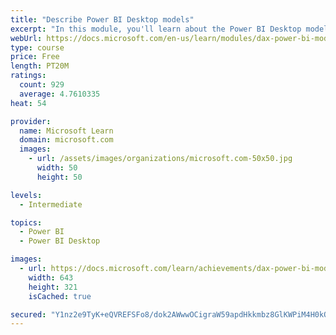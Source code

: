 ```yaml
---
title: "Describe Power BI Desktop models"
excerpt: "In this module, you'll learn about the Power BI Desktop model structure, star schema design basics, analytics queries, and report visual configuration. This module provides a strong foundation on which you can learn to optimize model designs and add model calculations."
webUrl: https://docs.microsoft.com/en-us/learn/modules/dax-power-bi-models/
type: course
price: Free
length: PT20M
ratings:
  count: 929
  average: 4.7610335
heat: 54

provider:
  name: Microsoft Learn
  domain: microsoft.com
  images:
    - url: /assets/images/organizations/microsoft.com-50x50.jpg
      width: 50
      height: 50

levels:
  - Intermediate

topics:
  - Power BI
  - Power BI Desktop

images:
  - url: https://docs.microsoft.com/learn/achievements/dax-power-bi-models-social.png
    width: 643
    height: 321
    isCached: true

secured: "Y1nz2e9TyK+eQVREFSFo8/dok2AWwwOCigraW59apdHkkmbz8GlKWPiM4H0kOtd4LiKvcwBN95IRtSY+DgPIlCqLZcRZr+pQfwTl3xY5dfrmRFZTbvpUAP8N0D1lVZuLBin7P/Ly8LruTvhzWiEq2z89cPQJMG1ZisAh4e57Nfg09BdaOZQQ6fSlZS323KjqzYWEokDdRIkdCY2j38U3EpgFBSje/m3jsLYmEC0VC2JW0MutGb3IEjMCfQ4jEJ3EIt4Z05ImA+VC9lw4W+xdD1ymiwB8gHk3R6kKsxKGomi1FngLWNkL2BCzbE1ltV2rLl7KfVUM979pqVDKBmTsnB6yfc+xlvaDfCWM+VsklziW/MwhHz0b9g7iMXCDtJorLCHQ28vSdC6mFtzdn3rsXolBtHwwhSLGOtp9/+gh9W0=;XrTXj7b9l8/dyuQwX8kf+A=="
---
```


